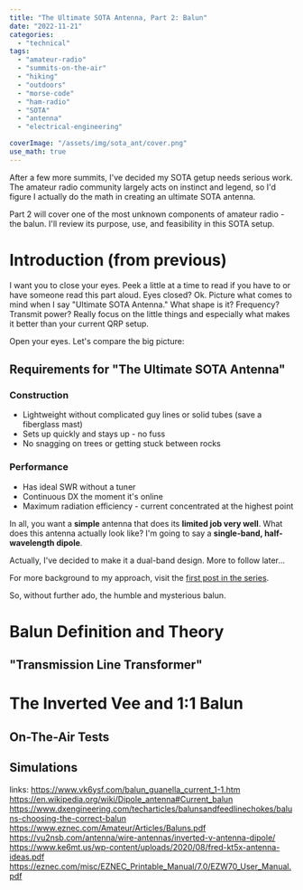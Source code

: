 ```yaml
---
title: "The Ultimate SOTA Antenna, Part 2: Balun"
date: "2022-11-21"
categories:
  - "technical"
tags:
  - "amateur-radio"
  - "summits-on-the-air"
  - "hiking"
  - "outdoors"
  - "morse-code"
  - "ham-radio"
  - "SOTA"
  - "antenna"
  - "electrical-engineering"

coverImage: "/assets/img/sota_ant/cover.png"
use_math: true
---
```


After a few more summits, I've decided my SOTA getup needs serious work. The amateur radio community largely acts on instinct and legend, so I'd figure I actually do the math in creating an ultimate SOTA antenna.

Part 2 will cover one of the most unknown components of amateur radio - the balun. I'll review its purpose, use, and feasibility in this SOTA setup.

# Introduction (from previous)

I want you to close your eyes. Peek a little at a time to read if you have to or have someone read this part aloud.
Eyes closed? Ok.
Picture what comes to mind when I say "Ultimate SOTA Antenna." What shape is it? Frequency? Transmit power? Really focus on the little things and especially what makes it better than your current QRP setup.

Open your eyes. Let's compare the big picture:

## Requirements for "The Ultimate SOTA Antenna"

### Construction 

* Lightweight without complicated guy lines or solid tubes (save a fiberglass mast)
* Sets up quickly and stays up - no fuss
* No snagging on trees or getting stuck between rocks

### Performance

* Has ideal SWR without a tuner
* Continuous DX the moment it's online
* Maximum radiation efficiency - current concentrated at the highest point

In all, you want a **simple** antenna that does its **limited job very well**.
What does this antenna actually look like? I'm going to say a **single-band, half-wavelength dipole**.

Actually, I've decided to make it a dual-band design. More to follow later...

For more background to my approach, visit the [first post in the series](https://www.n2wu.com/2022-11-13-ultimate-sota-part-1/).

So, without further ado, the humble and mysterious balun.

# Balun Definition and Theory

## "Transmission Line Transformer"

# The Inverted Vee and 1:1 Balun

## On-The-Air Tests

## Simulations

links:
https://www.vk6ysf.com/balun_guanella_current_1-1.htm
https://en.wikipedia.org/wiki/Dipole_antenna#Current_balun
https://www.dxengineering.com/techarticles/balunsandfeedlinechokes/baluns-choosing-the-correct-balun
https://www.eznec.com/Amateur/Articles/Baluns.pdf
https://vu2nsb.com/antenna/wire-antennas/inverted-v-antenna-dipole/
https://www.ke6mt.us/wp-content/uploads/2020/08/fred-kt5x-antenna-ideas.pdf
https://eznec.com/misc/EZNEC_Printable_Manual/7.0/EZW70_User_Manual.pdf
